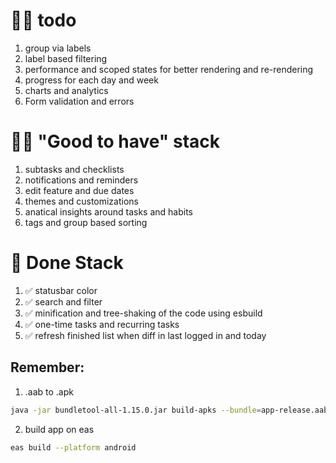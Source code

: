 # 🏃‍♂️ todo

1. group via labels
2. label based filtering
3. performance and scoped states for better rendering and re-rendering
4. progress for each day and week
5. charts and analytics
6. Form validation and errors

# 🤷‍♂️ "Good to have" stack

1. subtasks and checklists
2. notifications and reminders
3. edit feature and due dates
4. themes and customizations
5. anatical insights around tasks and habits
6. tags and group based sorting

# 👏 Done Stack

1. ✅ statusbar color
2. ✅ search and filter
3. ✅ minification and tree-shaking of the code using esbuild
4. ✅ one-time tasks and recurring tasks
5. ✅ refresh finished list when diff in last logged in and today

## Remember:

1. .aab to .apk

```bash
java -jar bundletool-all-1.15.0.jar build-apks --bundle=app-release.aab --output=app-release.apks --mode=universal
```

2. build app on eas

```bash
eas build --platform android
```
